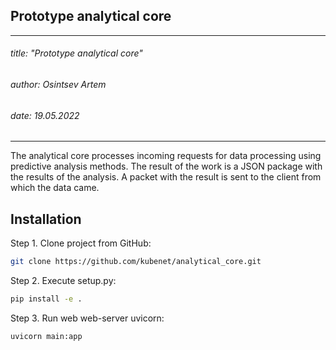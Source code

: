 ## Prototype analytical core
---
###### title: "Prototype analytical core"
###### author: Osintsev Artem
###### date: 19.05.2022
---
The analytical core processes incoming requests for data processing using predictive analysis methods. The result of the work is a JSON package with the results of the analysis. A packet with the result is sent to the client from which the data came.

## Installation

Step 1. Clone project from GitHub:
```sh
git clone https://github.com/kubenet/analytical_core.git
```

Step 2. Execute setup.py: 
```sh
pip install -e . 
```

Step 3. Run web web-server uvicorn:  
```sh
uvicorn main:app 
```
